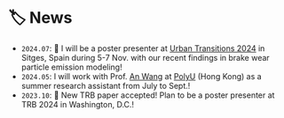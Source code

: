 # 🏷️ News

- `2024.07`: 🎉 I will be a poster presenter at [Urban Transitions 2024](https://www.elsevier.com/events/conferences/all/urban-transitions) in Sitges, Spain during 5-7 Nov. with our recent findings in brake wear particle emission modeling!
- `2024.05`: I will work with Prof. [An Wang](https://www.polyu.edu.hk/cee/people/academic-staff/dr-an-wang/) at [PolyU](https://www.polyu.edu.hk/) (Hong Kong) as a summer research assistant from July to Sept.!
- `2023.10`: 🎉 New TRB paper accepted! Plan to be a poster presenter at TRB 2024 in Washington, D.C.!
